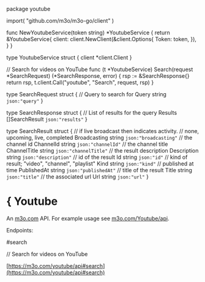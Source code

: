 package youtube

import(
	"github.com/m3o/m3o-go/client"
)

func NewYoutubeService(token string) *YoutubeService {
	return &YoutubeService{
		client: client.NewClient(&client.Options{
			Token: token,
		}),
	}
}

type YoutubeService struct {
	client *client.Client
}


// Search for videos on YouTube
func (t *YoutubeService) Search(request *SearchRequest) (*SearchResponse, error) {
	rsp := &SearchResponse{}
	return rsp, t.client.Call("youtube", "Search", request, rsp)
}




type SearchRequest struct {
  // Query to search for
  Query string `json:"query"`
}

type SearchResponse struct {
  // List of results for the query
  Results []SearchResult `json:"results"`
}

type SearchResult struct {
  // if live broadcast then indicates activity.
  // none, upcoming, live, completed
  Broadcasting string `json:"broadcasting"`
  // the channel id
  ChannelId string `json:"channelId"`
  // the channel title
  ChannelTitle string `json:"channelTitle"`
  // the result description
  Description string `json:"description"`
  // id of the result
  Id string `json:"id"`
  // kind of result; "video", "channel", "playlist"
  Kind string `json:"kind"`
  // published at time
  PublishedAt string `json:"publishedAt"`
  // title of the result
  Title string `json:"title"`
  // the associated url
  Url string `json:"url"`
}

# { Youtube

An [m3o.com](https://m3o.com) API. For example usage see [m3o.com/Youtube/api](https://m3o.com/Youtube/api).

Endpoints:

#search

// Search for videos on YouTube


[https://m3o.com/youtube/api#search](https://m3o.com/youtube/api#search)
